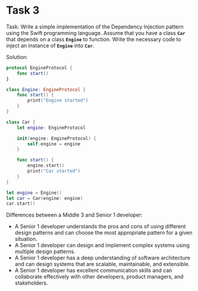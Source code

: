 # Task 3

Task: Write a simple implementation of the Dependency Injection pattern using
the Swift programming language. Assume that you have a class **`Car`** that
depends on a class **`Engine`** to function. Write the necessary code to inject
an instance of **`Engine`** into **`Car`**.

Solution:

```swift
protocol EngineProtocol {
    func start()
}

class Engine: EngineProtocol {
    func start() {
        print("Engine started")
    }
}

class Car {
    let engine: EngineProtocol

    init(engine: EngineProtocol) {
        self.engine = engine
    }

    func start() {
        engine.start()
        print("Car started")
    }
}

let engine = Engine()
let car = Car(engine: engine)
car.start()
```

Differences between a Middle 3 and Senior 1 developer:

-   A Senior 1 developer understands the pros and cons of using different design
    patterns and can choose the most appropriate pattern for a given situation.
-   A Senior 1 developer can design and implement complex systems using multiple
    design patterns.
-   A Senior 1 developer has a deep understanding of software architecture and
    can design systems that are scalable, maintainable, and extensible.
-   A Senior 1 developer has excellent communication skills and can collaborate
    effectively with other developers, product managers, and stakeholders.

